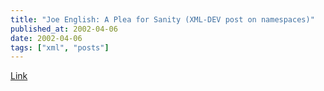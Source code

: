 ```yaml
---
title: "Joe English: A Plea for Sanity (XML-DEV post on namespaces)"
published_at: 2002-04-06
date: 2002-04-06
tags: ["xml", "posts"]
---
```

[Link](http://lists.xml.org/archives/xml-dev/200204/msg00170.html)